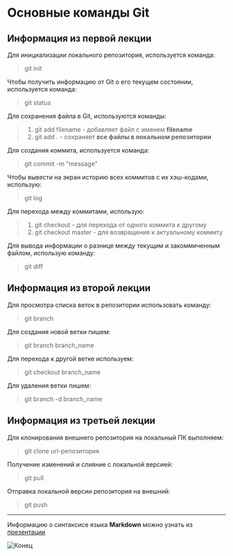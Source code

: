 # Основные команды Git  

## Информация из первой лекции

Для инициализации локального репозитория, используется команда:
> git init

Чтобы получить информацию от Git о его текущем состоянии, используется команда:
> git status

Для сохранения файла в Git, используются команды:
> 1. git add filename - добавляет файл с именем **filename**
> 2. git add . - сохраняет **все файлы в локальном репозитории**

Для создания коммита, используется команда:
> git commit -m "message"

Чтобы вывести на экран историю всех коммитов с их хэш-кодами, использую:
> git log

Для перехода между коммитами, использую:
> 1. git checkout - для перехода от одного коммита к другому
> 2. git checkout master - для возвращения к актуальному коммиту

Для вывода информации о разнице между текущим и закоммиченным файлом, использую команду:
> git diff

## Информация из второй лекции

Для просмотра списка веток в репозитории использовать команду:
> git branch

Для создания новой ветки пишем:
> git branch branch_name

Для перехода к другой ветке используем:
> git checkout branch_name

Для удаления ветки пишем:
> git branch -d branch_name

## Информация из третьей лекции

Для клонирования внешнего репозитория на локальный ПК выполняем:
> git clone url-репозитория

Получение изменений и слияние с локальной версией:
> git pull

Отправка локальной версии репозитория на внешний:
> git push

***
Информацию о синтаксисе языка **Markdown** можно узнать из [презентации](https://docs.google.com/presentation/d/1Ivl9vPzL_Iw1DyFwFYDQrrGY4pOPi874v-vOzSIVSzY/edit#slide=id.p7 "нажать для просмотра презентации")  

![Конец](https://bestcube.space/wp-content/uploads/img6.jpg "Спасибо за внимание")
